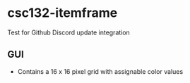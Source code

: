# csc132-itemframe
Test for Github Discord update integration


## GUI
- Contains a 16 x 16 pixel grid with assignable color values
